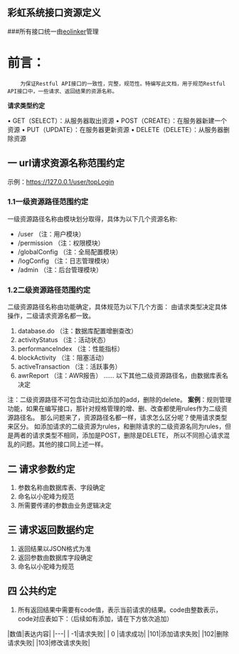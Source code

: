 彩虹系统接口资源定义
---

###所有接口统一由[eolinker](https://www.eolinker.com)管理
# 前言：

	    为保证Restful API接口的一致性，完整，规范性。特编写此文档，用于规范Restful API接口中，一些请求、返回结果的资源名称。
	
 **请求类型约定**
 
•	GET（SELECT）：从服务器取出资源
•	POST（CREATE）：在服务器新建一个资源
•	PUT（UPDATE）：在服务器更新资源
•	DELETE（DELETE）：从服务器删除资源


## 一 url请求资源名称范围约定
示例：https://127.0.0.1/user/topLogin

### 1.1一级资源路径范围约定
一级资源路径名称由模块划分取得，具体为以下几个资源名称:
* /user				    	（注：用户模块）
* /permission				（注：权限模块）
* /globalConfig			    （注：全局配置模块）
* /logConfig				（注：日志管理模块）
* /admin                    （注：后台管理模块）

### 1.2二级资源路径范围约定
二级资源路径名称由功能确定，具体规范为以下几个方面：
由请求类型决定具体操作，二级请求资源名都一致。

1. database.do					（注：数据库配置增删查改）
2. activityStatus				（注：活动状态）
3. performanceIndex			    （注：性能指标）
4. blockActivity				（注：阻塞活动）
5. activeTransaction			（注：活跃事务）
6. awrReport			     	（注：AWR报告）
……
以下其他二级资源路径名，由数据库表名决定

注：二级资源路径不可包含动词比如添加的add，删除的delete。
**案例**：规则管理功能，如果在编写接口，那针对规格管理的增、删、改查都使用rules作为二级资源路径名。
      那么问题来了，资源路径名都一样，请求怎么区分呢？使用请求类型来区分。
      如添加请求的二级资源为rules，和删除请求的二级资源名同为rules，但是两者的请求类型不相同，添加是POST，删除是DELETE，
      所以不同担心请求混乱的问题。其他的接口同上述一样。

## 二 请求参数约定
1.	参数名称由数据库表、字段确定
2.	命名以小驼峰为规范
3.	所需要传递的参数由业务逻辑决定

## 三 请求返回数据约定
1. 返回结果以JSON格式为准
2. 返回参数由数据库字段确定
3. 命名以小驼峰为规范

## 四 公共约定
1.	所有返回结果中需要有code值，表示当前请求的结果。code由整数表示，code对应表如下：（后续如有添加，请在下方依次追加）

|数值|表达内容|
|---|
| -1|请求失败|
| 0 |请求成功|
|101|添加请求失败|
|102|删除请求失败|
|103|修改请求失败|




